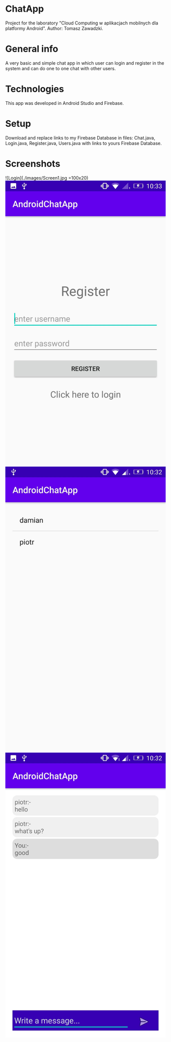 # ChatApp
Project for the laboratory "Cloud Computing w aplikacjach mobilnych dla platformy Android".
Author: Tomasz Zawadzki.
# General info
A very basic and simple chat app in which user can login and register in the system and can do one to one chat with other users.
# Technologies
This app was developed in Android Studio and Firebase.
# Setup
Download and replace links to my Firebase Database in files: Chat.java, Login.java, Register.java, Users.java with links to yours Firebase Database.
# Screenshots
![Login](./images/Screen1.jpg =100x20)
![Register](./images/Screen2.jpg)
![Your friends](./images/Screen3.jpg)
![Messages](./images/Screen4.jpg)
